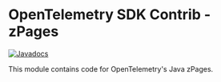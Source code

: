 # OpenTelemetry SDK Contrib - zPages

[![Javadocs][javadoc-image]][javadoc-url]

This module contains code for OpenTelemetry's Java zPages.

<!--- TODO: Update javadoc -->
[javadoc-image]: https://www.javadoc.io/badge/io.opentelemetry/opentelemetry-sdk-contrib-auto-config.svg
[javadoc-url]: https://www.javadoc.io/doc/io.opentelemetry/opentelemetry-sdk-contrib-auto-config